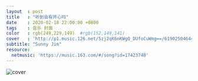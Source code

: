 ```yaml
---
layout  : post
title   : "听到会有开心吗"
date    : 2020-02-18 22:00:00 +0800
tags    : 音乐 封面
color   : rgb(249,229,149)  #rgb(152,149,141)
cover   : 'http://p1.music.126.net/5zj2qK6nKWgQ_DUfoCuWmg==/619025046446186.jpg'
subtitle: "Sunny Jim"
resource:
  netmusic: 'https://music.163.com/#/song?id=17423740'
---
```


![cover](http://p1.music.126.net/5zj2qK6nKWgQ_DUfoCuWmg==/619025046446186.jpg)
